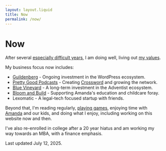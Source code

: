 ```yaml
---
layout: layout.liquid
title: Now
permalink: /now/
---
```


# Now
 

After several <a href="/blog/loss-and-sorrow/">especially difficult years</a>, I am doing well, living out <a href="/values/">my values</a>.

My business focus now includes:

* <a href="https://guildenberg.com">Guildenberg</a> - Ongoing investment in the WordPress ecosystem.
* <a href="http://prettygood.fm">Pretty Good Podcasts</a> - Creating <a href="https://crossword.fm">Crossword</a> and growing the network.
* <a href="https://bluevineyard.com">Blue Vineyard</a> - A long-term investment in the Adventist ecosystem.
* <a href="https://bloomandbuild.kids">Bloom and Build</a> - Supporting Amanda's education and childcare foray.
* Lexomatic - A legal-tech focused startup with friends.

Beyond that, I'm reading regularly, <a href="/games/">playing games</a>, enjoying time with <a href="https://amandamacumber.me/">Amanda</a> and our kids, and doing what I enjoy, including working on this website now and then.

I've also re-enrolled in college after a 20 year hiatus and am working my way towards an MBA, with a finance emphasis.

Last updated July 12, 2025. 